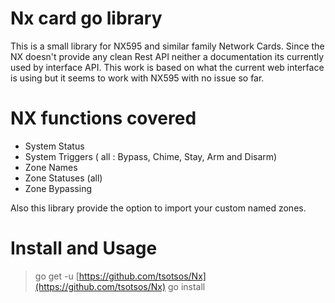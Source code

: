 # Nx card go library

This is a small library for NX595 and similar family Network Cards. Since the NX doesn't provide any clean Rest API neither a documentation its currently used by interface API. This work is based on what the current web interface is using but it seems to work with NX595 with no issue so far.


# NX functions covered
- System Status
- System Triggers ( all : Bypass, Chime, Stay, Arm and Disarm)
- Zone Names
- Zone Statuses (all)
- Zone Bypassing

Also this library provide the option to import your custom named zones. 

# Install  and Usage
> go get -u [https://github.com/tsotsos/Nx](https://github.com/tsotsos/Nx)
> go install
